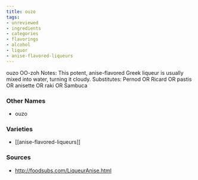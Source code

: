 ```yaml
---
title: ouzo
tags:
- unreviewed
- ingredients
- categories
- flavorings
- alcohol
- liquor
- anise-flavored-liqueurs
---
```

ouzo OO-zoh Notes: This potent, anise-flavored Greek liqueur is usually mixed into water, turning it cloudy. Substitutes: Pernod OR Ricard OR pastis OR anisette OR raki OR Sambuca

### Other Names

* ouzo

### Varieties

* [[anise-flavored-liqueurs]]

### Sources
* http://foodsubs.com/LiqueurAnise.html
